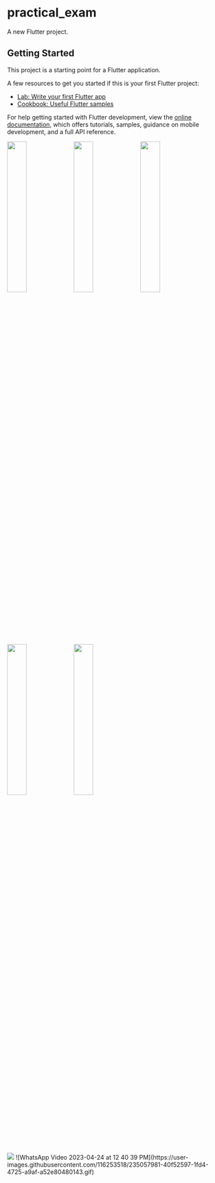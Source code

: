 # practical_exam

A new Flutter project.

## Getting Started

This project is a starting point for a Flutter application.

A few resources to get you started if this is your first Flutter project:

- [Lab: Write your first Flutter app](https://docs.flutter.dev/get-started/codelab)
- [Cookbook: Useful Flutter samples](https://docs.flutter.dev/cookbook)

For help getting started with Flutter development, view the
[online documentation](https://docs.flutter.dev/), which offers tutorials,
samples, guidance on mobile development, and a full API reference.
<p>
<img src= "https://user-images.githubusercontent.com/116253518/233925148-4e98b956-c832-401e-8692-7fe41566580a.png" height = "30%" width = "30%">
<img src= "https://user-images.githubusercontent.com/116253518/233925162-c734ce82-9417-46c1-bd0a-6cc3efdb323b.png" height = "30%" width = "30%">
<img src= "https://user-images.githubusercontent.com/116253518/233925169-b7832a0f-7322-443e-b019-11374028d05d.png" height = "30%" width = "30%">
<img src= "https://user-images.githubusercontent.com/116253518/233925173-03eae135-1ea5-4d44-b56f-aefd81a820ca.png" height = "30%" width = "30%">
<img src= "https://user-images.githubusercontent.com/116253518/233926541-e89ce5f0-3e28-491f-8893-d6b1a38d83fc.png" height = "30%" width = "30%">
</p>
<img src= "https://user-images.githubusercontent.com/116253518/235057981-40f52597-1fd4-4725-a9af-a52e80480143.gif">
![WhatsApp Video 2023-04-24 at 12 40 39 PM](https://user-images.githubusercontent.com/116253518/235057981-40f52597-1fd4-4725-a9af-a52e80480143.gif)
